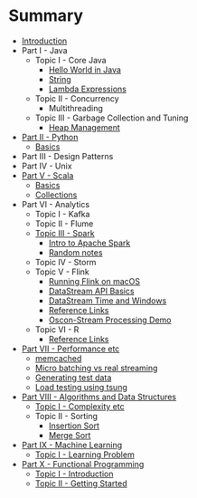 # Summary

* [Introduction](README.md)
* Part I - Java
  * Topic I - Core Java
    * [Hello World in Java](part1/topic1/hello-world-in-java.md)
    * [String](part1/topic1/string-in-java.md)
    * [Lambda Expressions](part1/topic1/lambda-expressions.md)
  * Topic II - Concurrency
    * Multithreading
  * Topic III - Garbage Collection and Tuning
    * [Heap Management](part1/topic3/heap-management.md)
* [Part II - Python](/part9/README.md)
  * [Basics](/part9/basics.md)
* Part III - Design Patterns
* Part IV - Unix
* [Part V - Scala](part4/README.md)
  * [Basics](part4/basics.md)
  * [Collections](part4/collections.md)
* Part VI - Analytics
  * Topic I - Kafka
  * Topic II - Flume
  * [Topic III - Spark](part5/topic3/README.md)
    * [Intro to Apache Spark](part5/topic3/intro.md)
    * [Random notes](part5/topic3/random-notes.md)
  * Topic IV - Storm
  * Topic V - Flink
    * [Running Flink on macOS](part5/topic5/install-instructions-for-mac.md)
    * [DataStream API Basics](part5/topic5/datastream-api-basics.md)
    * [DataStream Time and Windows](part5/topic5/datastream-time-and-windows.md)
    * [Reference Links](part5/topic5/direct-flink-doc-references.md)
    * [Oscon-Stream Processing Demo](part5/topic5/oscon-stream-processing.md)
  * Topic VI - R
    * [Reference Links](part5/topic6/reference-links.md)
* [Part VII - Performance etc](part6/README.md)
  * [memcached](part6/topic1/memcached.md)
  * [Micro batching vs real streaming](part6/topic1/micro-batching-vs-real-streaming.md)
  * [Generating test data](http://www.skorks.com/2010/03/how-to-quickly-generate-a-large-file-on-the-command-line-with-linux/)
  * [Load testing using tsung](part6/topic1/load-testing-using-tsung.md)
* [Part VIII - Algorithms and Data Structures](part7/README.md)
  * [Topic I - Complexity etc](part7/topic1/complexity-etc.md)
  * Topic II - Sorting
    * [Insertion Sort](part7/topic2/insertion-sort.md)
    * [Merge Sort](part7/topic2/merge-sort-divide-and-conquer.md)
* [Part IX - Machine Learning](part8/README.md)
  * [Topic I - Learning Problem](part8/topic1/learning-problem.md)
* [Part X - Functional Programming](part10/README.md)
  * [Topic I - Introduction](part10/intro.md)
  * [Topic II - Getting Started](part10/getting-started.md)



